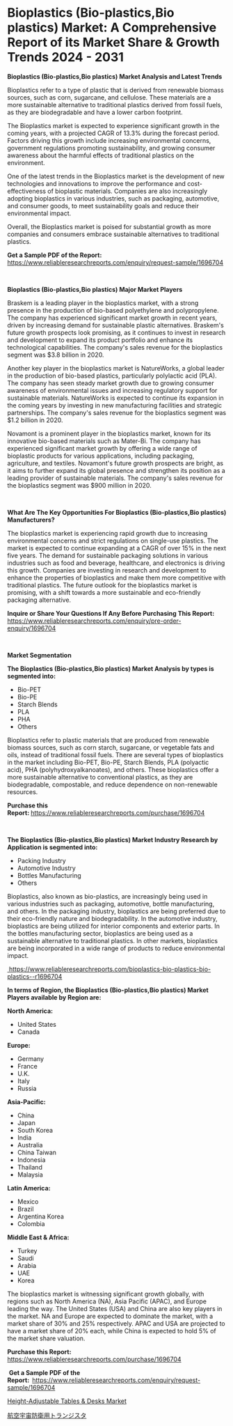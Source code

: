 <p><h1>Bioplastics (Bio-plastics,Bio plastics) Market: A Comprehensive Report of its Market Share & Growth Trends 2024 - 2031</h1></p><p><strong>Bioplastics (Bio-plastics,Bio plastics) Market Analysis and Latest Trends</strong></p>
<p><p>Bioplastics refer to a type of plastic that is derived from renewable biomass sources, such as corn, sugarcane, and cellulose. These materials are a more sustainable alternative to traditional plastics derived from fossil fuels, as they are biodegradable and have a lower carbon footprint.</p><p>The Bioplastics market is expected to experience significant growth in the coming years, with a projected CAGR of 13.3% during the forecast period. Factors driving this growth include increasing environmental concerns, government regulations promoting sustainability, and growing consumer awareness about the harmful effects of traditional plastics on the environment.</p><p>One of the latest trends in the Bioplastics market is the development of new technologies and innovations to improve the performance and cost-effectiveness of bioplastic materials. Companies are also increasingly adopting bioplastics in various industries, such as packaging, automotive, and consumer goods, to meet sustainability goals and reduce their environmental impact.</p><p>Overall, the Bioplastics market is poised for substantial growth as more companies and consumers embrace sustainable alternatives to traditional plastics.</p></p>
<p><strong>Get a Sample PDF of the Report:&nbsp;</strong> <a href="https://www.reliableresearchreports.com/enquiry/request-sample/1696704">https://www.reliableresearchreports.com/enquiry/request-sample/1696704</a></p>
<p>&nbsp;</p>
<p><strong>Bioplastics (Bio-plastics,Bio plastics) Major Market Players</strong></p>
<p><p>Braskem is a leading player in the bioplastics market, with a strong presence in the production of bio-based polyethylene and polypropylene. The company has experienced significant market growth in recent years, driven by increasing demand for sustainable plastic alternatives. Braskem's future growth prospects look promising, as it continues to invest in research and development to expand its product portfolio and enhance its technological capabilities. The company's sales revenue for the bioplastics segment was $3.8 billion in 2020.</p><p>Another key player in the bioplastics market is NatureWorks, a global leader in the production of bio-based plastics, particularly polylactic acid (PLA). The company has seen steady market growth due to growing consumer awareness of environmental issues and increasing regulatory support for sustainable materials. NatureWorks is expected to continue its expansion in the coming years by investing in new manufacturing facilities and strategic partnerships. The company's sales revenue for the bioplastics segment was $1.2 billion in 2020.</p><p>Novamont is a prominent player in the bioplastics market, known for its innovative bio-based materials such as Mater-Bi. The company has experienced significant market growth by offering a wide range of bioplastic products for various applications, including packaging, agriculture, and textiles. Novamont's future growth prospects are bright, as it aims to further expand its global presence and strengthen its position as a leading provider of sustainable materials. The company's sales revenue for the bioplastics segment was $900 million in 2020.</p></p>
<p>&nbsp;</p>
<p><strong>What Are The Key Opportunities For Bioplastics (Bio-plastics,Bio plastics) Manufacturers?</strong></p>
<p><p>The bioplastics market is experiencing rapid growth due to increasing environmental concerns and strict regulations on single-use plastics. The market is expected to continue expanding at a CAGR of over 15% in the next five years. The demand for sustainable packaging solutions in various industries such as food and beverage, healthcare, and electronics is driving this growth. Companies are investing in research and development to enhance the properties of bioplastics and make them more competitive with traditional plastics. The future outlook for the bioplastics market is promising, with a shift towards a more sustainable and eco-friendly packaging alternative.</p></p>
<p><strong>Inquire or Share Your Questions If Any Before Purchasing This Report:</strong> <a href="https://www.reliableresearchreports.com/enquiry/pre-order-enquiry/1696704">https://www.reliableresearchreports.com/enquiry/pre-order-enquiry/1696704</a></p>
<p>&nbsp;</p>
<p><strong>Market Segmentation</strong></p>
<p><strong>The Bioplastics (Bio-plastics,Bio plastics) Market Analysis by types is segmented into:</strong></p>
<p><ul><li>Bio-PET</li><li>Bio-PE</li><li>Starch Blends</li><li>PLA</li><li>PHA</li><li>Others</li></ul></p>
<p><p>Bioplastics refer to plastic materials that are produced from renewable biomass sources, such as corn starch, sugarcane, or vegetable fats and oils, instead of traditional fossil fuels. There are several types of bioplastics in the market including Bio-PET, Bio-PE, Starch Blends, PLA (polyactic acid), PHA (polyhydroxyalkanoates), and others. These bioplastics offer a more sustainable alternative to conventional plastics, as they are biodegradable, compostable, and reduce dependence on non-renewable resources.</p></p>
<p><strong>Purchase this Report:&nbsp;</strong><a href="https://www.reliableresearchreports.com/purchase/1696704">https://www.reliableresearchreports.com/purchase/1696704</a></p>
<p>&nbsp;</p>
<p><strong>The Bioplastics (Bio-plastics,Bio plastics) Market Industry Research by Application is segmented into:</strong></p>
<p><ul><li>Packing Industry</li><li>Automotive Industry</li><li>Bottles Manufacturing</li><li>Others</li></ul></p>
<p><p>Bioplastics, also known as bio-plastics, are increasingly being used in various industries such as packaging, automotive, bottle manufacturing, and others. In the packaging industry, bioplastics are being preferred due to their eco-friendly nature and biodegradability. In the automotive industry, bioplastics are being utilized for interior components and exterior parts. In the bottles manufacturing sector, bioplastics are being used as a sustainable alternative to traditional plastics. In other markets, bioplastics are being incorporated in a wide range of products to reduce environmental impact.</p></p>
<p><a href="https://www.reliableresearchreports.com/bioplastics-bio-plastics-bio-plastics--r1696704">&nbsp;https://www.reliableresearchreports.com/bioplastics-bio-plastics-bio-plastics--r1696704</a></p>
<p><strong>In terms of Region, the Bioplastics (Bio-plastics,Bio plastics) Market Players available by Region are:</strong></p>
<p>
    <p> <strong> North America: </strong>
        <ul>
            <li>United States</li>
            <li>Canada</li>
        </ul>
        </p> 
    <p> <strong> Europe: </strong>
        <ul>
            <li>Germany</li>
            <li>France</li>
            <li>U.K.</li>
            <li>Italy</li>
            <li>Russia</li>
        </ul>
        </p> 
    <p> <strong> Asia-Pacific: </strong>
        <ul>
            <li>China</li>
            <li>Japan</li>
            <li>South Korea</li>
            <li>India</li>
            <li>Australia</li>
            <li>China Taiwan</li>
            <li>Indonesia</li>
            <li>Thailand</li>
            <li>Malaysia</li>
        </ul>
        </p> 
    <p> <strong> Latin America: </strong>
        <ul>
            <li>Mexico</li>
            <li>Brazil</li>
            <li>Argentina Korea</li>
            <li>Colombia</li>
        </ul>
        </p> 
    <p> <strong> Middle East & Africa: </strong>
        <ul>
            <li>Turkey</li>
            <li>Saudi</li>
            <li>Arabia</li>
            <li>UAE</li>
            <li>Korea</li>
        </ul>
    </p>
    </p>
<p><p>The bioplastics market is witnessing significant growth globally, with regions such as North America (NA), Asia Pacific (APAC), and Europe leading the way. The United States (USA) and China are also key players in the market. NA and Europe are expected to dominate the market, with a market share of 30% and 25% respectively. APAC and USA are projected to have a market share of 20% each, while China is expected to hold 5% of the market share valuation.</p></p>
<p><strong>Purchase this Report: </strong><a href="https://www.reliableresearchreports.com/purchase/1696704">https://www.reliableresearchreports.com/purchase/1696704</a></p>
<p>&nbsp;<strong>Get a Sample PDF of the Report:&nbsp;&nbsp;</strong><a href="https://www.reliableresearchreports.com/enquiry/request-sample/1696704">https://www.reliableresearchreports.com/enquiry/request-sample/1696704</a></p>
<p><strong></strong></p>
<p><p><a href="https://view.publitas.com/reportprime-1/insights-into-the-height-adjustable-tables-desks-industry-market-financial-status-market-size-and-revenue-analysis-up-to-2031/">Height-Adjustable Tables & Desks Market</a></p><p><a href="https://github.com/zoetazuur/Market-Research-Report-List-2/blob/main/9067953124439.md">航空宇宙防衛用トランジスタ</a></p></p>